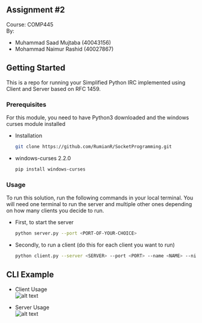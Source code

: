 ## Assignment #2
Course: COMP445 <br />
By: <br />
- Muhammad Saad Mujtaba (40043156)
- Mohammad Naimur Rashid (40027867)

## Getting Started
This is a repo for running your Simplified Python IRC implemented using 
Client and Server based on RFC 1459. 

### Prerequisites

For this module, you need to have Python3 downloaded and the windows curses 
module installed
* Installation
  ```sh
  git clone https://github.com/RumianR/SocketProgramming.git
  ``` 
* windows-curses 2.2.0
  ```sh
  pip install windows-curses
  ```
  
### Usage

To run this solution, run the following commands in your local terminal. 
You will need one terminal to run the server and multiple other ones 
depending on how many clients you decide to run.

* First, to start the server
  ```sh
  python server.py --port <PORT-OF-YOUR-CHOICE>
  ```
* Secondly, to run a client (do this for each client you want to run)
  ```sh
  python client.py --server <SERVER> --port <PORT> --name <NAME> --nickname <NICKNAME>
  ```
  
 ## CLI Example
* Client Usage <br />
 ![alt text](https://drive.google.com/file/d/1Zef_JvHryUx5BPaHNtx_2JiFEZLA-dWu/view?usp=sharing)

* Server Usage <br />
 ![alt text](https://github.com/RumianR/SocketProgramming/master/445_2.PNG?raw=true)
